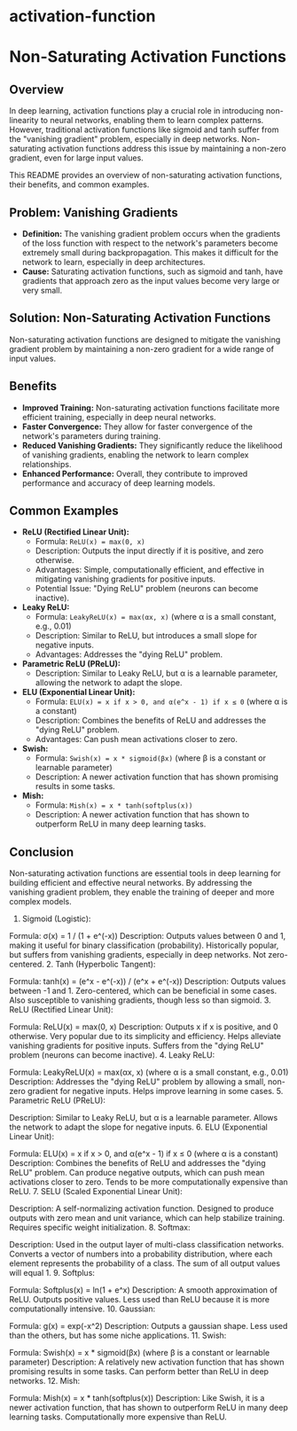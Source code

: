 # activation-function
# Non-Saturating Activation Functions

## Overview

In deep learning, activation functions play a crucial role in introducing non-linearity to neural networks, enabling them to learn complex patterns. However, traditional activation functions like sigmoid and tanh suffer from the "vanishing gradient" problem, especially in deep networks. Non-saturating activation functions address this issue by maintaining a non-zero gradient, even for large input values.

This README provides an overview of non-saturating activation functions, their benefits, and common examples.

## Problem: Vanishing Gradients

* **Definition:** The vanishing gradient problem occurs when the gradients of the loss function with respect to the network's parameters become extremely small during backpropagation. This makes it difficult for the network to learn, especially in deep architectures.
* **Cause:** Saturating activation functions, such as sigmoid and tanh, have gradients that approach zero as the input values become very large or very small.

## Solution: Non-Saturating Activation Functions

Non-saturating activation functions are designed to mitigate the vanishing gradient problem by maintaining a non-zero gradient for a wide range of input values.

## Benefits

* **Improved Training:** Non-saturating activation functions facilitate more efficient training, especially in deep neural networks.
* **Faster Convergence:** They allow for faster convergence of the network's parameters during training.
* **Reduced Vanishing Gradients:** They significantly reduce the likelihood of vanishing gradients, enabling the network to learn complex relationships.
* **Enhanced Performance:** Overall, they contribute to improved performance and accuracy of deep learning models.

## Common Examples

* **ReLU (Rectified Linear Unit):**
    * Formula: `ReLU(x) = max(0, x)`
    * Description: Outputs the input directly if it is positive, and zero otherwise.
    * Advantages: Simple, computationally efficient, and effective in mitigating vanishing gradients for positive inputs.
    * Potential Issue: "Dying ReLU" problem (neurons can become inactive).
* **Leaky ReLU:**
    * Formula: `LeakyReLU(x) = max(αx, x)` (where α is a small constant, e.g., 0.01)
    * Description: Similar to ReLU, but introduces a small slope for negative inputs.
    * Advantages: Addresses the "dying ReLU" problem.
* **Parametric ReLU (PReLU):**
    * Description: Similar to Leaky ReLU, but α is a learnable parameter, allowing the network to adapt the slope.
* **ELU (Exponential Linear Unit):**
    * Formula: `ELU(x) = x if x > 0, and α(e^x - 1) if x ≤ 0` (where α is a constant)
    * Description: Combines the benefits of ReLU and addresses the "dying ReLU" problem.
    * Advantages: Can push mean activations closer to zero.
* **Swish:**
    * Formula: `Swish(x) = x * sigmoid(βx)` (where β is a constant or learnable parameter)
    * Description: A newer activation function that has shown promising results in some tasks.
* **Mish:**
    * Formula: `Mish(x) = x * tanh(softplus(x))`
    * Description: A newer activation function that has shown to outperform ReLU in many deep learning tasks.

## Conclusion

Non-saturating activation functions are essential tools in deep learning for building efficient and effective neural networks. By addressing the vanishing gradient problem, they enable the training of deeper and more complex models.

1. Sigmoid (Logistic):

Formula: σ(x) = 1 / (1 + e^(-x))
Description:
Outputs values between 0 and 1, making it useful for binary classification (probability).
Historically popular, but suffers from vanishing gradients, especially in deep networks.
Not zero-centered.
2. Tanh (Hyperbolic Tangent):

Formula: tanh(x) = (e^x - e^(-x)) / (e^x + e^(-x))
Description:
Outputs values between -1 and 1.
Zero-centered, which can be beneficial in some cases.
Also susceptible to vanishing gradients, though less so than sigmoid.
3. ReLU (Rectified Linear Unit):

Formula: ReLU(x) = max(0, x)
Description:
Outputs x if x is positive, and 0 otherwise.
Very popular due to its simplicity and efficiency.
Helps alleviate vanishing gradients for positive inputs.
Suffers from the "dying ReLU" problem (neurons can become inactive).
4. Leaky ReLU:

Formula: LeakyReLU(x) = max(αx, x) (where α is a small constant, e.g., 0.01)
Description:
Addresses the "dying ReLU" problem by allowing a small, non-zero gradient for negative inputs.
Helps improve learning in some cases.
5. Parametric ReLU (PReLU):

Description:
Similar to Leaky ReLU, but α is a learnable parameter.
Allows the network to adapt the slope for negative inputs.
6. ELU (Exponential Linear Unit):

Formula: ELU(x) = x if x > 0, and α(e^x - 1) if x ≤ 0 (where α is a constant)
Description:
Combines the benefits of ReLU and addresses the "dying ReLU" problem.
Can produce negative outputs, which can push mean activations closer to zero.
Tends to be more computationally expensive than ReLU.
7. SELU (Scaled Exponential Linear Unit):

Description:
A self-normalizing activation function.
Designed to produce outputs with zero mean and unit variance, which can help stabilize training.
Requires specific weight initialization.
8. Softmax:

Description:
Used in the output layer of multi-class classification networks.
Converts a vector of numbers into a probability distribution, where each element represents the probability of a class.
The sum of all output values will equal 1.
9. Softplus:

Formula: Softplus(x) = ln(1 + e^x)
Description:
A smooth approximation of ReLU.
Outputs positive values.
Less used than ReLU because it is more computationally intensive.
10. Gaussian:

Formula: g(x) = exp(-x^2)
Description:
Outputs a gaussian shape.
Less used than the others, but has some niche applications.
11. Swish:

Formula: Swish(x) = x * sigmoid(βx) (where β is a constant or learnable parameter)
Description:
A relatively new activation function that has shown promising results in some tasks.
Can perform better than ReLU in deep networks.
12. Mish:

Formula: Mish(x) = x * tanh(softplus(x))
Description:
Like Swish, it is a newer activation function, that has shown to outperform ReLU in many deep learning tasks.
Computationally more expensive than ReLU.

